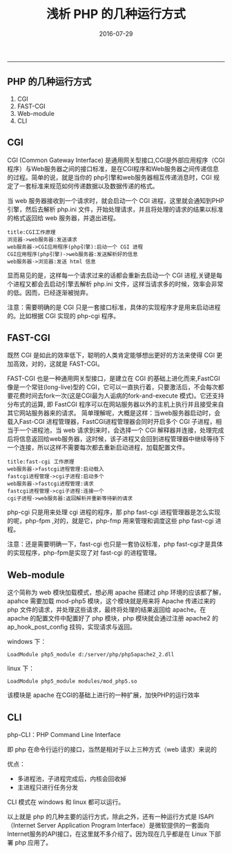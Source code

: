 ﻿---
title: 浅析 PHP 的几种运行方式
date: 2016-07-29
categories: PHP
tags:
  - PHP
  - FAST-CGI
  - PHP-FPM
---
----------------------------------

## PHP 的几种运行方式

1. CGI
2. FAST-CGI
3. Web-module
4. CLI

<!-- more -->

## CGI
CGI (Common Gateway Interface) 是通用网关型接口,CGI是外部应用程序（CGI程序）与Web服务器之间的接口标准，是在CGI程序和Web服务器之间传递信息的过程。简单的说，就是当你的 php引擎和web服务器相互传递消息时，CGI 规定了一套标准来规范如何传递数据以及数据传递的格式。

当 web 服务器接收到一个请求时，就会启动一个 CGI 进程，这里就会通知到PHP 引擎，然后去解析 php.ini 文件，开始处理请求，并且将处理的请求的结果以标准的格式返回给 web 服务器，并退出进程。

```sequence
title:CGI工作原理
浏览器->web服务器:发送请求
web服务器->CGI应用程序(php引擎):启动一个 CGI 进程
CGI应用程序(php引擎)->web服务器:发送解析好的信息
web服务器->浏览器:发送 html 信息
```

显而易见的是，这样每一个请求过来的话都会重新去启动一个 CGI 进程,关键是每个进程又都会去启动引擎去解析 php.ini 文件，这样当请求多的时候，效率会非常的低。因而，已经逐渐被抛弃。

注意：需要明确的是 CGI 只是一套接口标准，具体的实现程序才是用来启动进程的。比如根据 CGI 实现的 php-cgi 程序。

## FAST-CGI

既然 CGI 是如此的效率低下，聪明的人类肯定能够想出更好的方法来使得 CGI 更加高效，对的，这就是 FAST-CGI。

FAST-CGI 也是一种通用网关型接口，是建立在 CGI 的基础上进化而来,FastCGI 像是一个常驻(long-live)型的 CGI，它可以一直执行着，只要激活后，不会每次都要花费时间去fork一次(这是CGI最为人诟病的fork-and-execute 模式)。它还支持分布式的运算, 即 FastCGI 程序可以在网站服务器以外的主机上执行并且接受来自其它网站服务器来的请求。
简单理解呢，大概是这样：当web服务器启动时，会载入Fast-CGI 进程管理器，FastCGI进程管理器会同时开启多个 CGI 子进程，相当于一个进程池，当 web 请求到来时，会选择一个 CGI 解释器并连接，处理完成后将信息返回给web服务器，这时候，该子进程又会回到进程管理器中继续等待下一个连接，所以这样不需要每次都去重新启动进程，加载配置文件。

```sequence
title:fast-cgi 工作原理
web服务器->fastcgi进程管理:启动载入
fastcgi进程管理->cgi子进程:启动多个
web服务器->fastcgi进程管理:请求
fastcgi进程管理->cgi子进程:连接一个
cgi子进程->web服务器:返回解析并重新等待新的请求
```

php-cgi 只是用来处理 cgi 进程的程序，那 php fast-cgi 进程管理器是怎么实现的呢，php-fpm ,对的，就是它，php-fmp 用来管理和调度这些 php fast-cgi 进程。

注意：还是需要明确一下，fast-cgi 也只是一套协议标准，php fast-cgi才是具体的实现程序，php-fpm是实现了对 fast-cgi 的进程管理。

## Web-module

这个简称为 web 模块加载模式，想必用 apache 搭建过 php 环境的应该都了解，apahce 需要加载 mod-php5 模块，这个模块就是用来将 Apache 传递过来的 php 文件的请求，并处理这些请求，最终将处理的结果返回给 apache。在 apache 的配置文件中配置好了 php 模块，php 模块就会通过注册 apache2 的 ap_hook_post_config 挂钩，实现请求与返回。

windows 下：

```
LoadModule php5_module d:/server/php/php5apache2_2.dll
```
linux 下：

```
LoadModule php5_module modules/mod_php5.so
```

该模块是 apache 在CGI的基础上进行的一种扩展，加快PHP的运行效率

## CLI

php-CLI：PHP Command Line Interface

即 php 在命令行运行的接口，当然是相对于以上三种方式（web 请求）来说的

优点：

- 多进程池，子进程完成后，内核会回收掉
- 主进程只进行任务分发

CLI 模式在 windows 和 linux 都可以运行。

以上就是 php 的几种主要的运行方式，除此之外，还有一种运行方式是 ISAPI（Internet Server Application Program Interface）是微软提供的一套面向Internet服务的API接口，在这里就不多介绍了。因为现在几乎都是在 Linux 下部署 php 应用了。
